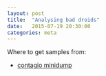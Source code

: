 ```yaml
---
layout: post
title:  "Analysing bad droids"
date:   2015-07-19 20:30:00
categories: meta
---
```


Where to get samples from:

* [contagio minidump](contagio)

[contagio]: http://contagiominidump.blogspot.com
